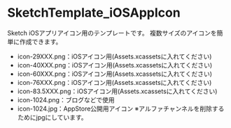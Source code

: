 # SketchTemplate_iOSAppIcon
Sketch iOSアプリアイコン用のテンプレートです。
複数サイズのアイコンを簡単に作成できます。

- icon-29XXX.png：iOSアイコン用(Assets.xcassetsに入れてください)
- icon-40XXX.png：iOSアイコン用(Assets.xcassetsに入れてください)
- icon-60XXX.png：iOSアイコン用(Assets.xcassetsに入れてください)
- icon-76XXX.png：iOSアイコン用(Assets.xcassetsに入れてください)
- icon-83.5XXX.png：iOSアイコン用(Assets.xcassetsに入れてください)
- icon-1024.png：ブログなどで使用
- icon-1024.jpg：AppStore公開用アイコン ※アルファチャンネルを削除するためにjpgにしています。

